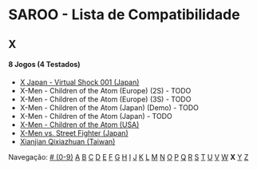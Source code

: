 # SAROO - Lista de Compatibilidade

## X

#### 8 Jogos (4 Testados)

- [X Japan - Virtual Shock 001 (Japan)](../../../Regions/Retails/Japan/GS-9023/01/README.md)
- X-Men - Children of the Atom (Europe) (2S) - TODO
- X-Men - Children of the Atom (Europe) (3S) - TODO
- X-Men - Children of the Atom (Japan) (Demo) - TODO
- X-Men - Children of the Atom (Japan) - TODO
- [X-Men - Children of the Atom (USA)](../../../Regions/Retails/USA/T-8108H/01/README.md)
- [X-Men vs. Street Fighter (Japan)](../../../Regions/Retails/Japan/T-1226G/01/README.md)
- [Xianjian Qixiazhuan (Taiwan)](../../../Regions/Retails/Taiwan/T-37401H/01/README.md)

Navegação:
[# (0-9)](./09.md) [A](./A.md) [B](./B.md) [C](./C.md) [D](./D.md) [E](./E.md) [F](./F.md) [G](./G.md) [H](./H.md) [I](./I.md) [J](./J.md) [K](./K.md) [L](./L.md) [M](./M.md) [N](./N.md) [O](./O.md) [P](./P.md) [Q](./Q.md) [R](./R.md) [S](./S.md) [T](./T.md) [U](./U.md) [V](./V.md) [W](./W.md) **X** [Y](./Y.md) [Z](./Z.md)
